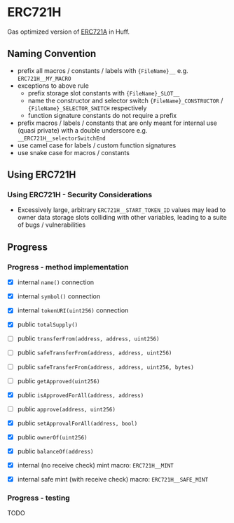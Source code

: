 # ERC721H

Gas optimized version of [ERC721A](https://github.com/chiru-labs/ERC721a) in
Huff.

## Naming Convention
- prefix all macros / constants / labels with `{FileName}__` e.g. `ERC721H__MY_MACRO`
- exceptions to above rule
  - prefix storage slot constants with `{FileName}_SLOT__`
  - name the constructor and selector switch `{FileName}_CONSTRUCTOR` / `{FileName}_SELECTOR_SWITCH` respectively
  - function signature constants do not require a prefix
- prefix macros / labels / constants that are only meant for internal use (quasi
  private) with a double underscore e.g. `__ERC721H__selectorSwitchEnd`
- use camel case for labels / custom function signatures
- use snake case for macros / constants

## Using ERC721H
### Using ERC721H - Security Considerations
- Excessively large, arbitrary `ERC721H__START_TOKEN_ID` values may lead to
  owner data storage slots colliding with other variables, leading to a suite of
  bugs / vulnerabilities

## Progress

### Progress - method implementation
- [x] internal `name()` connection
- [x] internal `symbol()` connection
- [x] internal `tokenURI(uint256)` connection

- [x] public `totalSupply()`
- [ ] public `transferFrom(address, address, uint256)`
- [ ] public `safeTransferFrom(address, address, uint256)`
- [ ] public `safeTransferFrom(address, address, uint256, bytes)`
- [ ] public `getApproved(uint256)`
- [x] public `isApprovedForAll(address, address)`
- [ ] public `approve(address, uint256)`
- [x] public `setApprovalForAll(address, bool)`
- [x] public `ownerOf(uint256)`
- [x] public `balanceOf(address)`

- [x] internal (no receive check) mint macro: `ERC721H__MINT`
- [x] internal safe mint (with receive check) macro: `ERC721H__SAFE_MINT`

### Progress - testing
TODO
